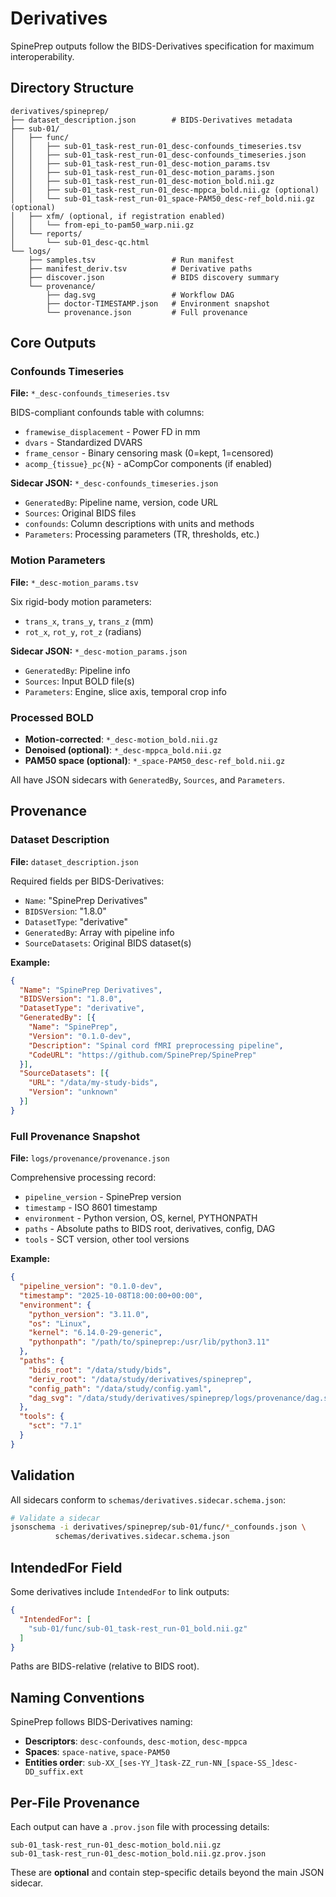 # Derivatives

SpinePrep outputs follow the BIDS-Derivatives specification for maximum interoperability.

## Directory Structure

```
derivatives/spineprep/
├── dataset_description.json        # BIDS-Derivatives metadata
├── sub-01/
│   ├── func/
│   │   ├── sub-01_task-rest_run-01_desc-confounds_timeseries.tsv
│   │   ├── sub-01_task-rest_run-01_desc-confounds_timeseries.json
│   │   ├── sub-01_task-rest_run-01_desc-motion_params.tsv
│   │   ├── sub-01_task-rest_run-01_desc-motion_params.json
│   │   ├── sub-01_task-rest_run-01_desc-motion_bold.nii.gz
│   │   ├── sub-01_task-rest_run-01_desc-mppca_bold.nii.gz (optional)
│   │   └── sub-01_task-rest_run-01_space-PAM50_desc-ref_bold.nii.gz (optional)
│   ├── xfm/ (optional, if registration enabled)
│   │   └── from-epi_to-pam50_warp.nii.gz
│   └── reports/
│       └── sub-01_desc-qc.html
└── logs/
    ├── samples.tsv                 # Run manifest
    ├── manifest_deriv.tsv          # Derivative paths
    ├── discover.json               # BIDS discovery summary
    └── provenance/
        ├── dag.svg                 # Workflow DAG
        ├── doctor-TIMESTAMP.json   # Environment snapshot
        └── provenance.json         # Full provenance

```

## Core Outputs

### Confounds Timeseries

**File:** `*_desc-confounds_timeseries.tsv`

BIDS-compliant confounds table with columns:
- `framewise_displacement` - Power FD in mm
- `dvars` - Standardized DVARS
- `frame_censor` - Binary censoring mask (0=kept, 1=censored)
- `acomp_{tissue}_pc{N}` - aCompCor components (if enabled)

**Sidecar JSON:** `*_desc-confounds_timeseries.json`
- `GeneratedBy`: Pipeline name, version, code URL
- `Sources`: Original BIDS files
- `confounds`: Column descriptions with units and methods
- `Parameters`: Processing parameters (TR, thresholds, etc.)

### Motion Parameters

**File:** `*_desc-motion_params.tsv`

Six rigid-body motion parameters:
- `trans_x`, `trans_y`, `trans_z` (mm)
- `rot_x`, `rot_y`, `rot_z` (radians)

**Sidecar JSON:** `*_desc-motion_params.json`
- `GeneratedBy`: Pipeline info
- `Sources`: Input BOLD file(s)
- `Parameters`: Engine, slice axis, temporal crop info

### Processed BOLD

- **Motion-corrected**: `*_desc-motion_bold.nii.gz`
- **Denoised (optional)**: `*_desc-mppca_bold.nii.gz`
- **PAM50 space (optional)**: `*_space-PAM50_desc-ref_bold.nii.gz`

All have JSON sidecars with `GeneratedBy`, `Sources`, and `Parameters`.

## Provenance

### Dataset Description

**File:** `dataset_description.json`

Required fields per BIDS-Derivatives:
- `Name`: "SpinePrep Derivatives"
- `BIDSVersion`: "1.8.0"
- `DatasetType`: "derivative"
- `GeneratedBy`: Array with pipeline info
- `SourceDatasets`: Original BIDS dataset(s)

**Example:**

```json
{
  "Name": "SpinePrep Derivatives",
  "BIDSVersion": "1.8.0",
  "DatasetType": "derivative",
  "GeneratedBy": [{
    "Name": "SpinePrep",
    "Version": "0.1.0-dev",
    "Description": "Spinal cord fMRI preprocessing pipeline",
    "CodeURL": "https://github.com/SpinePrep/SpinePrep"
  }],
  "SourceDatasets": [{
    "URL": "/data/my-study-bids",
    "Version": "unknown"
  }]
}
```

### Full Provenance Snapshot

**File:** `logs/provenance/provenance.json`

Comprehensive processing record:
- `pipeline_version` - SpinePrep version
- `timestamp` - ISO 8601 timestamp
- `environment` - Python version, OS, kernel, PYTHONPATH
- `paths` - Absolute paths to BIDS root, derivatives, config, DAG
- `tools` - SCT version, other tool versions

**Example:**

```json
{
  "pipeline_version": "0.1.0-dev",
  "timestamp": "2025-10-08T18:00:00+00:00",
  "environment": {
    "python_version": "3.11.0",
    "os": "Linux",
    "kernel": "6.14.0-29-generic",
    "pythonpath": "/path/to/spineprep:/usr/lib/python3.11"
  },
  "paths": {
    "bids_root": "/data/study/bids",
    "deriv_root": "/data/study/derivatives/spineprep",
    "config_path": "/data/study/config.yaml",
    "dag_svg": "/data/study/derivatives/spineprep/logs/provenance/dag.svg"
  },
  "tools": {
    "sct": "7.1"
  }
}
```

## Validation

All sidecars conform to `schemas/derivatives.sidecar.schema.json`:

```bash
# Validate a sidecar
jsonschema -i derivatives/spineprep/sub-01/func/*_confounds.json \
          schemas/derivatives.sidecar.schema.json
```

## IntendedFor Field

Some derivatives include `IntendedFor` to link outputs:

```json
{
  "IntendedFor": [
    "sub-01/func/sub-01_task-rest_run-01_bold.nii.gz"
  ]
}
```

Paths are BIDS-relative (relative to BIDS root).

## Naming Conventions

SpinePrep follows BIDS-Derivatives naming:

- **Descriptors**: `desc-confounds`, `desc-motion`, `desc-mppca`
- **Spaces**: `space-native`, `space-PAM50`
- **Entities order**: `sub-XX_[ses-YY_]task-ZZ_run-NN_[space-SS_]desc-DD_suffix.ext`

## Per-File Provenance

Each output can have a `.prov.json` file with processing details:

```
sub-01_task-rest_run-01_desc-motion_bold.nii.gz
sub-01_task-rest_run-01_desc-motion_bold.nii.gz.prov.json
```

These are **optional** and contain step-specific details beyond the main JSON sidecar.

